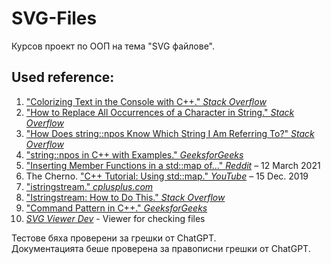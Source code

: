 # SVG-Files

Курсов проект по ООП на тема "SVG файлове".



## Used reference:

1. ["Colorizing Text in the Console with C++." *Stack Overflow*](https://stackoverflow.com/questions/4053837/colorizing-text-in-the-console-with-c)  
2. ["How to Replace All Occurrences of a Character in String." *Stack Overflow*](https://stackoverflow.com/questions/2896600/how-to-replace-all-occurrences-of-a-character-in-string)  
3. ["How Does string::npos Know Which String I Am Referring To?" *Stack Overflow*](https://stackoverflow.com/questions/21654609/how-does-stringnpos-know-which-string-i-am-referring-to)  
4. ["string::npos in C++ with Examples." *GeeksforGeeks*](https://www.geeksforgeeks.org/stringnpos-in-c-with-examples/)
5. ["Inserting Member Functions in a std::map of..." *Reddit*](https://www.reddit.com/r/cpp_questions/comments/mbbg58/inserting_member_functions_in_a_stdmap_of/) – 12 March 2021  
6. The Cherno. ["C++ Tutorial: Using std::map." *YouTube*](https://www.youtube.com/watch?v=KiB0vRi2wlc&t=1361s) – 15 Dec. 2019  
7. ["istringstream." *cplusplus.com*](https://cplusplus.com/reference/sstream/istringstream/)
8. ["Istringstream: How to Do This." *Stack Overflow*](https://stackoverflow.com/questions/2323929/istringstream-how-to-do-this)  
10. ["Command Pattern in C++." *GeeksforGeeks*](https://www.geeksforgeeks.org/command-pattern-c-design-patterns/)
9. [*SVG Viewer Dev*](https://www.svgviewer.dev/) - Viewer for checking files

Тестове бяха проверени за грешки от ChatGPT. \
Документацията беше проверена за правописни грешки от ChatGPT.
